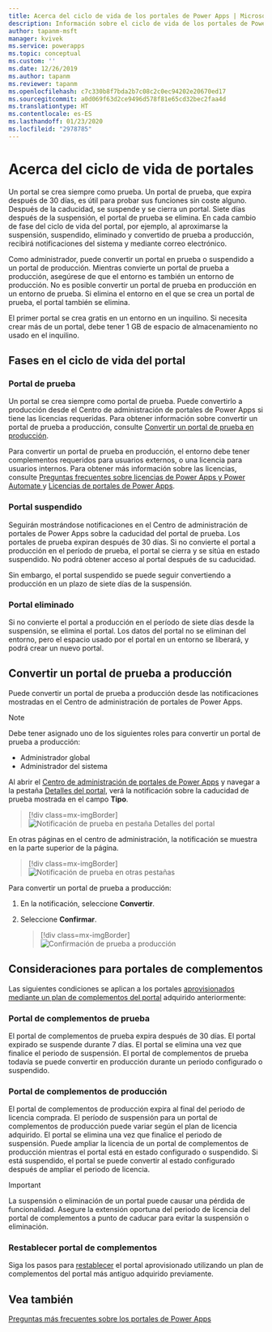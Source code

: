 ```yaml
---
title: Acerca del ciclo de vida de los portales de Power Apps | MicrosoftDocs
description: Información sobre el ciclo de vida de los portales de Power Apps y su conversión de prueba a producción.
author: tapanm-msft
manager: kvivek
ms.service: powerapps
ms.topic: conceptual
ms.custom: ''
ms.date: 12/26/2019
ms.author: tapanm
ms.reviewer: tapanm
ms.openlocfilehash: c7c330b8f7bda2b7c08c2c0ec94202e20670ed17
ms.sourcegitcommit: a0d069f63d2ce9496d578f81e65cd32bec2faa4d
ms.translationtype: HT
ms.contentlocale: es-ES
ms.lasthandoff: 01/23/2020
ms.locfileid: "2978785"
---
```

# <a name="about-portal-lifecycle"></a>Acerca del ciclo de vida de portales

Un portal se crea siempre como prueba. Un portal de prueba, que expira después de 30 días, es útil para probar sus funciones sin coste alguno. Después de la caducidad, se suspende y se cierra un portal. Siete días después de la suspensión, el portal de prueba se elimina. En cada cambio de fase del ciclo de vida del portal, por ejemplo, al aproximarse la suspensión, suspendido, eliminado y convertido de prueba a producción, recibirá notificaciones del sistema y mediante correo electrónico.

Como administrador, puede convertir un portal en prueba o suspendido a un portal de producción. Mientras convierte un portal de prueba a producción, asegúrese de que el entorno es también un entorno de producción. No es posible convertir un portal de prueba en producción en un entorno de prueba. Si elimina el entorno en el que se crea un portal de prueba, el portal también se elimina.

El primer portal se crea gratis en un entorno en un inquilino. Si necesita crear más de un portal, debe tener 1 GB de espacio de almacenamiento no usado en el inquilino.

## <a name="stages-in-portal-lifecycle"></a>Fases en el ciclo de vida del portal

### <a name="trial-portal"></a>Portal de prueba

Un portal se crea siempre como portal de prueba. Puede convertirlo a producción desde el Centro de administración de portales de Power Apps si tiene las licencias requeridas. Para obtener información sobre convertir un portal de prueba a producción, consulte [Convertir un portal de prueba en producción](#convert-a-trial-portal-to-production).

Para convertir un portal de prueba en producción, el entorno debe tener complementos requeridos para usuarios externos, o una licencia para usuarios internos. Para obtener más información sobre las licencias, consulte [Preguntas frecuentes sobre licencias de Power Apps y Power Automate ](https://docs.microsoft.com/power-platform/admin/powerapps-flow-licensing-faq) y [Licencias de portales de Power Apps](https://docs.microsoft.com/power-platform/admin/powerapps-flow-licensing-faq#can-you-share-more-details-regarding-the-new-power-apps-portals-licensing).

### <a name="suspended-portal"></a>Portal suspendido

Seguirán mostrándose notificaciones en el Centro de administración de portales de Power Apps sobre la caducidad del portal de prueba. Los portales de prueba expiran después de 30 días. Si no convierte el portal a producción en el período de prueba, el portal se cierra y se sitúa en estado suspendido. No podrá obtener acceso al portal después de su caducidad.

Sin embargo, el portal suspendido se puede seguir convertiendo a producción en un plazo de siete días de la suspensión. 

### <a name="deleted-portal"></a>Portal eliminado

Si no convierte el portal a producción en el período de siete días desde la suspensión, se elimina el portal. Los datos del portal no se eliminan del entorno, pero el espacio usado por el portal en un entorno se liberará, y podrá crear un nuevo portal.

## <a name="convert-a-trial-portal-to-production"></a>Convertir un portal de prueba a producción

Puede convertir un portal de prueba a producción desde las notificaciones mostradas en el Centro de administración de portales de Power Apps.

> [!NOTE]
> Debe tener asignado uno de los siguientes roles para convertir un portal de prueba a producción:
> - Administrador global
> - Administrador del sistema

Al abrir el [Centro de administración de portales de Power Apps](admin-overview.md) y navegar a la pestaña [Detalles del portal](portal-details.md), verá la notificación sobre la caducidad de prueba mostrada en el campo **Tipo**.

> [!div class=mx-imgBorder]
> ![Notificación de prueba en pestaña Detalles del portal](../media/admin-center-convert-notif.png "Notificación de prueba en pestaña Detalles del portal")

En otras páginas en el centro de administración, la notificación se muestra en la parte superior de la página.

> [!div class=mx-imgBorder]
> ![Notificación de prueba en otras pestañas](../media/admin-center-convert-notif-all.png "Notificación de prueba en otras pestañas")

Para convertir un portal de prueba a producción:

1.  En la notificación, seleccione **Convertir**.

2.  Seleccione **Confirmar**.

    > [!div class=mx-imgBorder]
    > ![Confirmación de prueba a producción](../media/trial-to-prod-confirm.png "Confirmación de prueba a producción")

## <a name="considerations-for-add-on-portals"></a>Consideraciones para portales de complementos

Las siguientes condiciones se aplican a los portales [aprovisionados mediante un plan de complementos del portal](../provision-portal-add-on.md) adquirido anteriormente:

### <a name="trial-add-on-portal"></a>Portal de complementos de prueba

El portal de complementos de prueba expira después de 30 días. El portal expirado se suspende durante 7 días. El portal se elimina una vez que finalice el periodo de suspensión. El portal de complementos de prueba todavía se puede convertir en producción durante un periodo configurado o suspendido.

### <a name="production-add-on-portal"></a>Portal de complementos de producción

El portal de complementos de producción expira al final del periodo de licencia comprada. El período de suspensión para un portal de complementos de producción puede variar según el plan de licencia adquirido. El portal se elimina una vez que finalice el periodo de suspensión. Puede ampliar la licencia de un portal de complementos de producción mientras el portal está en estado configurado o suspendido. Si está suspendido, el portal se puede convertir al estado configurado después de ampliar el periodo de licencia.

> [!IMPORTANT]
> La suspensión o eliminación de un portal puede causar una pérdida de funcionalidad. Asegure la extensión oportuna del periodo de licencia del portal de complementos a punto de caducar para evitar la suspensión o eliminación.

### <a name="reset-add-on-portal"></a>Restablecer portal de complementos

Siga los pasos para [restablecer](reset-portal.md) el portal aprovisionado utilizando un plan de complementos del portal más antiguo adquirido previamente.

## <a name="see-also"></a>Vea también

[Preguntas más frecuentes sobre los portales de Power Apps](../faq.md)

